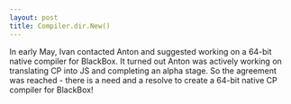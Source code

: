 ```yaml
---
layout: post
title: Compiler.dir.New()
---
```

In early May, Ivan contacted Anton and suggested working on a 64\-bit native compiler for BlackBox\. It turned out Anton was actively working on translating CP into JS and completing an alpha stage\. So the agreement was reached \- there is a need and a resolve to create a 64\-bit native CP compiler for BlackBox\!



